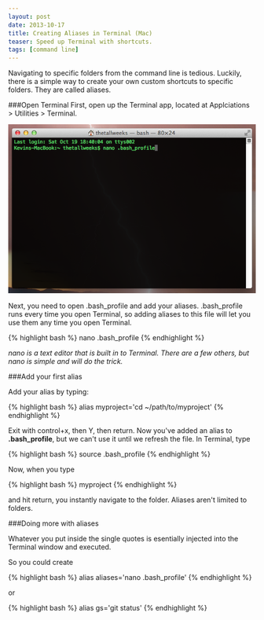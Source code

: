 ```yaml
---
layout: post
date: 2013-10-17
title: Creating Aliases in Terminal (Mac)
teaser: Speed up Terminal with shortcuts.
tags: [command line]
---
```


Navigating to specific folders from the command line is tedious. Luckily, there is a simple way to create your own custom shortcuts to specific folders. They are called aliases.

###Open Terminal
First, open up the Terminal app, located at Applciations > Utilities > Terminal.

<img class="frame" src="/img/terminal-alias.png">

Next, you need to open .bash_profile and add your aliases. .bash_profile runs every time you open Terminal, so adding aliases to this file will let you use them any time you open Terminal.

{% highlight bash %}
nano .bash_profile
{% endhighlight %}

*nano is a text editor that is built in to Terminal. There are a few others, but nano is simple and will do the trick.*

###Add your first alias

Add your alias by typing:

{% highlight bash %}
alias myproject='cd ~/path/to/myproject'
{% endhighlight %}

Exit with control+x, then Y, then return. Now you've added an alias to **.bash_profile**, but we can't use it until we refresh the file. In Terminal, type

{% highlight bash %}
source .bash_profile
{% endhighlight %}

Now, when you type

{% highlight bash %}
myproject
{% endhighlight %}

and hit return, you instantly navigate to the folder. Aliases aren't limited to folders. 

###Doing more with aliases

Whatever you put inside the single quotes is esentially injected into the Terminal window and executed.

So you could create

{% highlight bash %}
alias aliases='nano .bash_profile'
{% endhighlight %}

or 

{% highlight bash %}
alias gs='git status'
{% endhighlight %}
